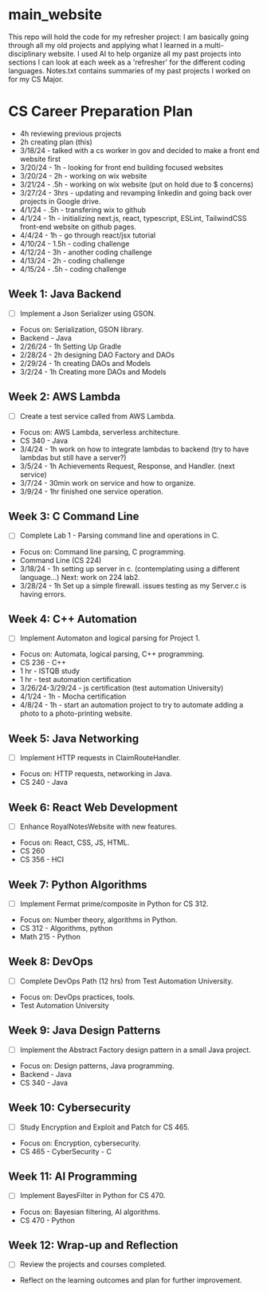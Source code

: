 # main_website
This repo will hold the code for my refresher project:
I am basically going through all my old projects and applying what I learned in a multi-disciplinary website.
I used AI to help organize all my past projects into sections I can look at each week as a 'refresher' for the different coding languages. 
Notes.txt contains summaries of my past projects I worked on for my CS Major.

# CS Career Preparation Plan
- 4h reviewing previous projects
- 2h creating plan (this)
- 3/18/24 - talked with a cs worker in gov and decided to make a front end website first
- 3/20/24 - 1h - looking for front end building focused websites
- 3/20/24 - 2h - working on wix website
- 3/21/24 - .5h - working on wix website (put on hold due to $ concerns)
- 3/27/24 - 3hrs - updating and revamping linkedin and going back over projects in Google drive.
- 4/1/24 - .5h - transfering wix to github
- 4/1/24 - 1h - initializing next.js, react, typescript, ESLint, TailwindCSS front-end website on github pages.
- 4/4/24 - 1h - go through react/jsx tutorial
- 4/10/24 - 1.5h - coding challenge
- 4/12/24 - 3h - another coding challenge
- 4/13/24 - 2h - coding challenge
- 4/15/24 - .5h - coding challenge

## Week 1: Java Backend
- [ ] Implement a Json Serializer using GSON.
- Focus on: Serialization, GSON library.
- Backend - Java
- 2/26/24 - 1h Setting Up Gradle
- 2/28/24 - 2h designing DAO Factory and DAOs
- 2/29/24 - 1h creating DAOs and Models
- 3/2/24 - 1h Creating more DAOs and Models

## Week 2: AWS Lambda
- [ ] Create a test service called from AWS Lambda.
- Focus on: AWS Lambda, serverless architecture.
- CS 340 - Java
- 3/4/24 - 1h work on how to integrate lambdas to backend (try to have lambdas but still have a server?)
- 3/5/24 - 1h Achievements Request, Response, and Handler. (next service)
- 3/7/24 - 30min work on service and how to organize.
- 3/9/24 - 1hr finished one service operation.

## Week 3: C Command Line
- [ ] Complete Lab 1 - Parsing command line and operations in C.
- Focus on: Command line parsing, C programming.
- Command Line (CS 224)
- 3/18/24 - 1h setting up server in c. (contemplating using a different language...) Next: work on 224 lab2.
- 3/28/24 - 1h Set up a simple firewall. issues testing as my Server.c is having errors.

## Week 4: C++ Automation
- [ ] Implement Automaton and logical parsing for Project 1.
- Focus on: Automata, logical parsing, C++ programming.
- CS 236 - C++
- 1 hr - ISTQB study
- 1 hr - test automation certification
- 3/26/24-3/29/24 - js certification (test automation University)
- 4/1/24 - 1h - Mocha certification
- 4/8/24 - 1h - start an automation project to try to automate adding a photo to a photo-printing website.

## Week 5: Java Networking
- [ ] Implement HTTP requests in ClaimRouteHandler.
- Focus on: HTTP requests, networking in Java.
- CS 240 - Java

## Week 6: React Web Development
- [ ] Enhance RoyalNotesWebsite with new features.
- Focus on: React, CSS, JS, HTML.
- CS 260
- CS 356 - HCI

## Week 7: Python Algorithms
- [ ] Implement Fermat prime/composite in Python for CS 312.
- Focus on: Number theory, algorithms in Python.
- CS 312 - Algorithms, python
- Math 215 - Python

## Week 8: DevOps
- [ ] Complete DevOps Path (12 hrs) from Test Automation University.
- Focus on: DevOps practices, tools.
- Test Automation University

## Week 9: Java Design Patterns
- [ ] Implement the Abstract Factory design pattern in a small Java project.
- Focus on: Design patterns, Java programming.
- Backend - Java
- CS 340 - Java

## Week 10: Cybersecurity
- [ ] Study Encryption and Exploit and Patch for CS 465.
- Focus on: Encryption, cybersecurity.
- CS 465 - CyberSecurity - C

## Week 11: AI Programming
- [ ] Implement BayesFilter in Python for CS 470.
- Focus on: Bayesian filtering, AI algorithms.
- CS 470 - Python

## Week 12: Wrap-up and Reflection
- [ ] Review the projects and courses completed.
- Reflect on the learning outcomes and plan for further improvement.
